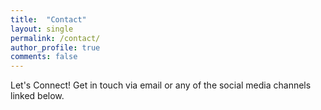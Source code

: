 ```yaml
---
title:  "Contact"
layout: single
permalink: /contact/
author_profile: true
comments: false
---
```


Let's Connect!
Get in touch via email or any of the social media channels linked below.


